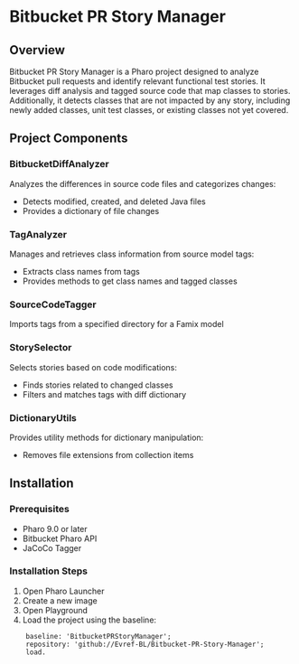 # Bitbucket PR Story Manager

## Overview
Bitbucket PR Story Manager is a Pharo project designed to analyze Bitbucket pull requests and identify relevant functional test stories. It leverages diff analysis and tagged source code that map classes to stories. Additionally, it detects classes that are not impacted by any story, including newly added classes, unit test classes, or existing classes not yet covered.

## Project Components
### BitbucketDiffAnalyzer

Analyzes the differences in source code files and categorizes changes:

- Detects modified, created, and deleted Java files
- Provides a dictionary of file changes

### TagAnalyzer
Manages and retrieves class information from source model tags:

- Extracts class names from tags
- Provides methods to get class names and tagged classes

### SourceCodeTagger
Imports tags from a specified directory for a Famix model

### StorySelector
Selects stories based on code modifications:

- Finds stories related to changed classes
- Filters and matches tags with diff dictionary

### DictionaryUtils
Provides utility methods for dictionary manipulation:

- Removes file extensions from collection items

## Installation

### Prerequisites
- Pharo 9.0 or later
- Bitbucket Pharo API
- JaCoCo Tagger
### Installation Steps
1. Open Pharo Launcher
2. Create a new image
3. Open Playground
4. Load the project using the baseline:
```Metacello new
    baseline: 'BitbucketPRStoryManager';
    repository: 'github://Evref-BL/Bitbucket-PR-Story-Manager';
    load.
